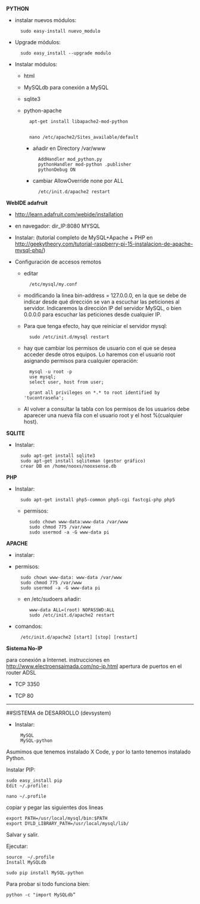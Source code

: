 
**PYTHON**

* instalar nuevos módulos:
	
		sudo easy-install nuevo_modulo
	
* Upgrade módulos:

		sudo easy_install --upgrade modulo
		
* Instalar módulos:
	* html
	* MySQLdb para conexión a MySQL
	* sqlite3
	* python-apache
	
            apt-get install libapache2-mod-python
		
			
			nano /etc/apache2/Sites_available/default
		* añadir en Directory /var/www
		
				AddHandler mod_python.py
				pythonHandler mod-python .publisher
				pythonDebug ON
		* cambiar AllowOverride none por ALL
		
				/etc/init.d/apache2 restart

**WebIDE adafruit**

* <http://learn.adafruit.com/webide/installation>

* en navegador: dir_IP:8080
MYSQL

* Instalar: (tutorial completo de MySQL+Apache + PHP en <http://geekytheory.com/tutorial-raspberry-pi-15-instalacion-de-apache-mysql-php/>)
* Configuración de accesos remotos
	* editar 
	
			/etc/mysql/my.conf 
			
	* modificando la linea bin-address = 127.0.0.0, en la que se debe de indicar desde qué dirección se van a escuchar las peticiones al servidor. Indicaremos la dirección IP del servidor MySQL, o bien 0.0.0.0 para escuchar las peticiones desde cualquier IP.
	* Para que tenga efecto, hay que reiniciar el servidor mysql:
	
			sudo /etc/init.d/mysql restart
	
	* hay que cambiar los permisos de usuario con el que se desea acceder desde otros equipos. Lo haremos con el usuario root asignando permisos para cualquier operación:
	
			mysql -u root -p
			use mysql;
			select user, host from user;
			
			grant all privileges on *.* to root identified by 'tucontraseña';
	* Al volver a consultar la tabla con los permisos de los usuarios debe aparecer una nueva fila con el usuario root y el host %(cualquier host).

**SQLITE**

* Instalar:

		sudo apt-get install sqlite3
		sudo apt-get install sqliteman (gestor gráfico)
		crear DB en /home/nooxs/nooxsense.db

**PHP**

* Instalar:

		sudo apt-get install php5-common php5-cgi fastcgi-php php5
	* permisos:

			sudo chown www-data:www-data /var/www
			sudo chmod 775 /var/www
			sudo usermod -a -G www-data pi

**APACHE**

* instalar:
* permisos:

		sudo chown www-data: www-data /var/www
		sudo chmod 775 /var/www
		sudo usermod -a -G www-data pi
		
	* en /etc/sudoers añadir:
	
			www-data ALL=(root) NOPASSWD:ALL
			sudo /etc/init.d/apache2 restart
		
* comandos:

		/etc/init.d/apache2 [start] [stop] [restart]

**Sistema No-IP**

para conexión a Internet.
instrucciones en <http://www.electroensaimada.com/no-ip.html>
apertura de puertos en el router ADSL

* TCP 3350

* TCP 80

***
##SISTEMA de DESARROLLO (devsystem)

* Instalar:

		MySQL
		MySQL-python
Asumimos que tenemos instalado X Code, y por lo tanto tenemos instalado Python.

Instalar PIP:

	sudo easy_install pip
	Edit ~/.profile:

	nano ~/.profile
copiar y pegar las siguientes dos lineas

	export PATH=/usr/local/mysql/bin:$PATH
	export DYLD_LIBRARY_PATH=/usr/local/mysql/lib/
Salvar y salir. 

Ejecutar:

	source  ~/.profile
	Install MySQLdb

	sudo pip install MySQL-python

Para probar si todo funciona bien:

	python -c "import MySQLdb”

